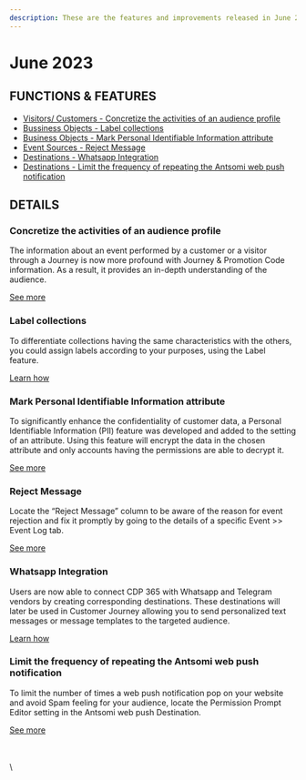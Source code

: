 ```yaml
---
description: These are the features and improvements released in June 2023.
---
```


# June 2023

## FUNCTIONS & FEATURES

* [Visitors/ Customers - Concretize the activities of an audience profile](june-2023.md#concretize-the-activities-of-an-audience-profile)
* [Bussiness Objects - Label collections](june-2023.md#label-collections)
* [Business Objects - Mark Personal Identifiable Information attribute](june-2023.md#mark-personal-identifiable-information-attribute)
* [Event Sources - Reject Message](june-2023.md#reject-message)
* [Destinations - Whatsapp Integration](june-2023.md#whatsapp-and-telegram-integration)
* [Destinations - Limit the frequency of repeating the Antsomi web push notification](june-2023.md#limit-the-frequency-of-repeating-the-antsomi-web-push-notification)

## DETAILS

### Concretize the activities of an audience profile

The information about an event performed by a customer or a visitor through a Journey is now more profound with Journey & Promotion Code information. As a result, it provides an in-depth understanding of the audience.

[See more](https://docs.antsomi.com/cdp-365-user-guide-en/personas/visitors-and-customers#audience-profile)

### Label collections

To differentiate collections having the same characteristics with the others, you could assign labels according to your purposes, using the Label feature.

[Learn how](https://docs.antsomi.com/cdp-365-user-guide-en/data-hub/business-objects/business-objects/collections#label)

### Mark Personal Identifiable Information attribute

To significantly enhance the confidentiality of customer data, a Personal Identifiable Information (PII) feature was developed and added to the setting of an attribute. Using this feature will encrypt the data in the chosen attribute and only accounts having the permissions are able to decrypt it.&#x20;

[See more](https://docs.antsomi.com/cdp-365-user-guide-en/data-hub/business-objects/business-objects/attributes#create-a-new-attribute)

### Reject Message

Locate the “Reject Message” column to be aware of the reason for event rejection and fix it promptly by going to the details of a specific Event >> Event Log tab.

[See more](https://docs.antsomi.com/cdp-365-user-guide-en/data-hub/event-sources#details-of-an-event-in-a-source)

### Whatsapp Integration

Users are now able to connect CDP 365 with Whatsapp and Telegram vendors by creating corresponding destinations. These destinations will later be used in Customer Journey allowing you to send personalized text messages or message templates to the targeted audience.

[Learn how](https://docs.antsomi.com/cdp-365-user-guide-en/use-cases/marketing-hub/how-to-send-app-push-message-using-whatsapp-in-cdp-365)

### Limit the frequency of repeating the Antsomi web push notification

To limit the number of times a web push notification pop on your website and avoid Spam feeling for your audience, locate the Permission Prompt Editor setting in the Antsomi web push Destination.

[See more](https://docs.antsomi.com/cdp-365-user-guide-en/use-cases/marketing-hub/how-to-push-notification-using-antsomi-web-push-in-cdp-365#1.4.4.-permission-prompt-setup)

\
\
\
